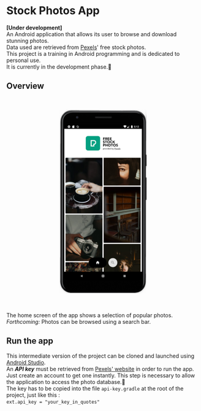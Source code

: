 # Stock Photos App 
**[Under development]**  
An Android application that allows its user to browse and download stunning photos.  
Data used are retrieved from [Pexels](https://www.pexels.com/api/)' free stock photos.  
This project is a training in Android programming and is dedicated to personal use.  
It is currently in the development phase.:construction:

## Overview
</br><p align="center">
  <img src="img/app-screenshot.png" alt="Screenshot of the application" height=480/>
</p></br>

The home screen of the app shows a selection of popular photos.  
*Forthcoming:* Photos can be browsed using a search bar.

## Run the app
This intermediate version of the project can be cloned and launched using [Android Studio](https://developer.android.com/studio).  
An ***API key*** must be retrieved from [Pexels' website](https://www.pexels.com/api/?locale=en-US) in order to run the app.  
Just create an account to get one instantly. This step is necessary to allow the application to access the photo database.:key:  
The key has to be copied into the file `api-key.gradle` at the root of the project, just like this :  
`ext.api_key = "your_key_in_quotes"`
